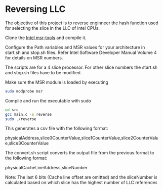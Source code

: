 # Reversing LLC

The objective of this project is to reverse enginneer the hash function used for selecting the slice in the LLC of Intel CPUs.

Clone the [Intel msr-tools](https://github.com/intel/msr-tools) and compile it.

Configure the Path variables and MSR values for your architecture in start.sh and stop.sh files. Refer Intel Software Developer Manual Volume 4 for details on MSR numbers.

The scripts are for a 4 slice processor. For other slice numbers the start.sh and stop.sh files have to be modified.

Make sure the MSR module is loaded by executing
```sh
sudo modprobe msr
```

Compile and run the executable with sudo
```sh
cd src
gcc main.c -o reverse
sudo ./reverse
```

This generates a csv file with the following format:

physicalAddress,slice0CounterValue,slice1CounterValue,slice2CounterValue,slice3CounterValue

The convert.sh script converts the output file from the previous format to the following format:

physicalCacheLineAddress,sliceNumber

Note: The last 6 bits (Cache line offset are omitted) and the sliceNumber is calculated based on which slice has the highest number of LLC references

